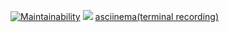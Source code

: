 [![Maintainability](https://api.codeclimate.com/v1/badges/a99a88d28ad37a79dbf6/maintainability)](https://codeclimate.com/github/codeclimate/codeclimate/maintainability)
![](https://github.com/pahan35/frontend-project-lvl1/workflows/Lint/badge.svg)
[asciinema(terminal recording)](https://asciinema.org/a/WmyVkmn9sMwZr1HYwpQI04Gn9)
